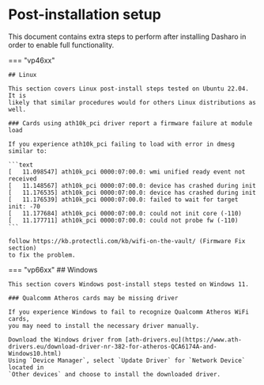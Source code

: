 # Post-installation setup

This document contains extra steps to perform after installing Dasharo in order
to enable full functionality.

=== "vp46xx"

    ## Linux

    This section covers Linux post-install steps tested on Ubuntu 22.04. It is
    likely that similar procedures would for others Linux distributions as well.

    ### Cards using ath10k_pci driver report a firmware failure at module load

    If you experience ath10k_pci failing to load with error in dmesg similar to:

    ```text
    [   11.098547] ath10k_pci 0000:07:00.0: wmi unified ready event not received
    [   11.148567] ath10k_pci 0000:07:00.0: device has crashed during init
    [   11.176535] ath10k_pci 0000:07:00.0: device has crashed during init
    [   11.176539] ath10k_pci 0000:07:00.0: failed to wait for target init: -70
    [   11.177684] ath10k_pci 0000:07:00.0: could not init core (-110)
    [   11.177711] ath10k_pci 0000:07:00.0: could not probe fw (-110)
    ```

    follow https://kb.protectli.com/kb/wifi-on-the-vault/ (Firmware Fix section)
    to fix the problem.

=== "vp66xx"
    ## Windows

    This section covers Windows post-install steps tested on Windows 11.

    ### Qualcomm Atheros cards may be missing driver

    If you experience Windows to fail to recognize Qualcomm Atheros WiFi cards,
    you may need to install the necessary driver manually.

    Download the Windows driver from [ath-drivers.eu](https://www.ath-drivers.eu/download-driver-nr-382-for-atheros-QCA6174A-and-Windows10.html)
    Using `Device Manager`, select `Update Driver` for `Network Device` located in
    `Other devices` and choose to install the downloaded driver.
